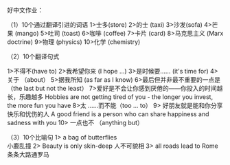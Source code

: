 ﻿
好中文作业：

（1）10个通过翻译引进的词语
1>士多(store)
2>的士 (taxi)
3>沙发(sofa)
4>芒果 (mango)
5>吐司 (toast)
6>咖啡 (coffee)
7>卡片 (card)
8>马克思主义 (Marx doctrine)
9>物理 (physics)
10>化学 (chemistry)


（2）10个翻译句式

1>不得不(have to)
2>我希望你来 (I hope ...)
3>是时候要…… (it's time for)
4>关于 （about）
5>据我所知  (as far as I know)
6>最后但并非最不重要的一点是（the last but not the least）
7>爱好是不会让你感到厌倦的——你投入的时间越长，乐趣越多
	Hobbies are not getting tired of you - the longer you invest, the more fun you have
8>太 ……而不能（too ... to）
9> 	好朋友就是能和你分享快乐和忧伤的人
	A good friend is a person who can share happiness and sadness with you
10> 一点也不 （anything but）


（3）10个比喻句
1>	a bag of butterflies		
 	小鹿乱撞
2>	Beauty is only skin-deep
	人不可貌相
3>	all roads lead to Rome
	条条大路通罗马
